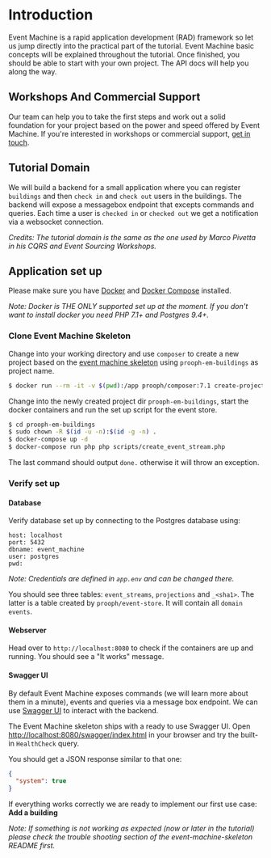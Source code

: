 # Introduction

Event Machine is a rapid application development (RAD) framework so let us jump directly into
the practical part of the tutorial. Event Machine basic concepts will be explained throughout the tutorial.
Once finished, you should be able to start with your own project. The API docs will help you along the way.

## Workshops And Commercial Support

Our team can help you to take the first steps and work out a solid foundation for your project based on the power
and speed offered by Event Machine.
If you're interested in workshops or commercial support, [get in touch](http://getprooph.org/#get-in-touch).

## Tutorial Domain

We will build a backend for a small application where you can register `buildings` and then `check in` and `check out`
users in the buildings. The backend will expose a messagebox endpoint that excepts commands and queries.
Each time a user is `checked in` or `checked out` we get a notification via a websocket connection.

*Credits: The tutorial domain is the same as the one used by Marco Pivetta in his CQRS and Event Sourcing Workshops.*

## Application set up

Please make sure you have [Docker](https://docs.docker.com/engine/installation/ "Install Docker") and [Docker Compose](https://docs.docker.com/compose/install/ "Install Docker Compose") installed.

*Note: Docker is THE ONLY supported set up at the moment. If you don't want to install docker you need PHP 7.1+ and Postgres 9.4+.*

### Clone Event Machine Skeleton

Change into your working directory and use `composer` to create a new project based on the [event machine skeleton](https://github.com/proophsoftware/event-machine-skeleton)
using `prooph-em-buildings` as project name.

```bash
$ docker run --rm -it -v $(pwd):/app prooph/composer:7.1 create-project proophsoftware/event-machine-skeleton prooph-em-buildings
```

Change into the newly created project dir `prooph-em-buildings`, start the docker containers and run the set up script
for the event store.

```bash
$ cd prooph-em-buildings
$ sudo chown -R $(id -u -n):$(id -g -n) .
$ docker-compose up -d
$ docker-compose run php php scripts/create_event_stream.php
```
The last command should output `done.` otherwise it will throw an exception.

### Verify set up

#### Database
Verify database set up by connecting to the Postgres database using: 

```
host: localhost
port: 5432
dbname: event_machine
user: postgres
pwd: 
``` 

*Note: Credentials are defined in `app.env` and can be changed there.*

You should see three tables: `event_streams`, `projections` and `_<sha1>`. The latter is a table created by `prooph/event-store`.
It will contain all `domain events`.

#### Webserver
Head over to `http://localhost:8080` to check if the containers are up and running.
You should see a "It works" message.

#### Swagger UI
By default Event Machine exposes commands (we will learn more about them in a minute), events and queries via a message box endpoint.
We can use [Swagger UI](https://swagger.io/swagger-ui/) to interact with the backend. 

The Event Machine skeleton ships with a ready to use Swagger UI. Open [http://localhost:8080/swagger/index.html](http://localhost:8080/swagger/index.html)
in your browser and try the built-in `HealthCheck` query.

You should get a JSON response similar to that one:

```json
{
  "system": true
}
```

If everything works correctly we are ready to implement our first use case: **Add a building**

*Note: If something is not working as expected (now or later in the tutorial) please check the trouble shooting section of the event-machine-skeleton README first.*








